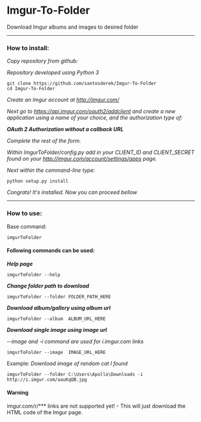 # Imgur-To-Folder
Download Imgur albums and images to desired folder
***
### How to install:
*Copy repository from github:*

*Repository developed using Python 3*

    git clone https://github.com/santosderek/Imgur-To-Folder
    cd Imgur-To-Folder

*Create an Imgur account at http://imgur.com/*

*Next go to https://api.imgur.com/oauth2/addclient and create a new application using a name of your choice, and the authorization type of:*

***OAuth 2 Authorization without a callback URL***

*Complete the rest of the form.*

*Within ImgurToFolder/config.py add in your CLIENT_ID and CLIENT_SECRET found on your http://imgur.com/account/settings/apps page.*

*Next within the command-line type:*

    python setup.py install

*Congrats! It's installed. Now you can proceed bellow*

***

### How to use:
Base command:

    imgurToFolder

#### Following commands can be used:
***Help page***

    imgurToFolder --help

***Change folder path to download***

    imgurToFolder --folder FOLDER_PATH_HERE

***Download album/gallery using album url***

    imgurToFolder --album  ALBUM_URL_HERE

***Download single image using image url***

*--image and -i command are used for i.imgur.com links*

    imgurToFolder --image  IMAGE_URL_HERE


Example:
    *Download image of random cat I found*

    imgurToFolder --folder C:\Users\Apollo\Downloads -i http://i.imgur.com/aauKqQB.jpg

#### Warning

imgur.com/r/*** links are not supported yet! - This will just download the HTML code of the Imgur page.
